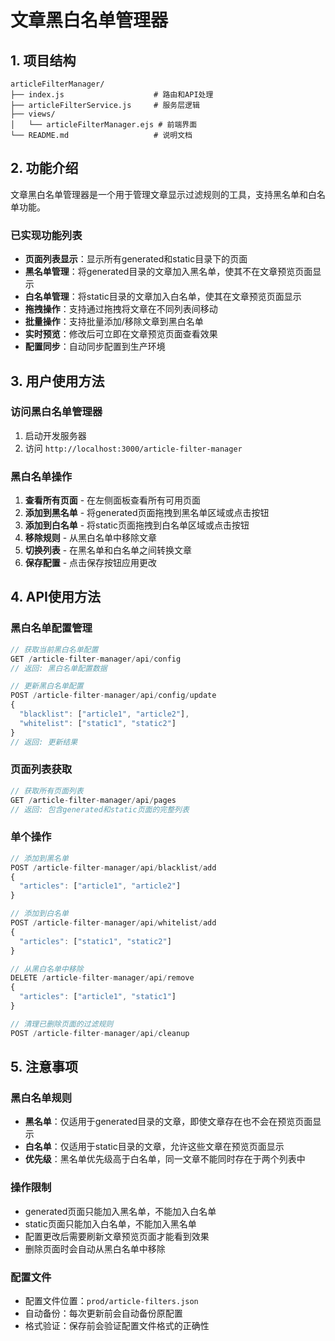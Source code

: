 # 文章黑白名单管理器

## 1. 项目结构

```
articleFilterManager/
├── index.js                    # 路由和API处理
├── articleFilterService.js     # 服务层逻辑
├── views/
│   └── articleFilterManager.ejs # 前端界面
└── README.md                   # 说明文档
```

## 2. 功能介绍

文章黑白名单管理器是一个用于管理文章显示过滤规则的工具，支持黑名单和白名单功能。

### 已实现功能列表

- **页面列表显示**：显示所有generated和static目录下的页面
- **黑名单管理**：将generated目录的文章加入黑名单，使其不在文章预览页面显示
- **白名单管理**：将static目录的文章加入白名单，使其在文章预览页面显示
- **拖拽操作**：支持通过拖拽将文章在不同列表间移动
- **批量操作**：支持批量添加/移除文章到黑白名单
- **实时预览**：修改后可立即在文章预览页面查看效果
- **配置同步**：自动同步配置到生产环境

## 3. 用户使用方法

### 访问黑白名单管理器
1. 启动开发服务器
2. 访问 `http://localhost:3000/article-filter-manager`

### 黑白名单操作
1. **查看所有页面** - 在左侧面板查看所有可用页面
2. **添加到黑名单** - 将generated页面拖拽到黑名单区域或点击按钮
3. **添加到白名单** - 将static页面拖拽到白名单区域或点击按钮
4. **移除规则** - 从黑白名单中移除文章
5. **切换列表** - 在黑名单和白名单之间转换文章
6. **保存配置** - 点击保存按钮应用更改

## 4. API使用方法

### 黑白名单配置管理
```javascript
// 获取当前黑白名单配置
GET /article-filter-manager/api/config
// 返回: 黑白名单配置数据

// 更新黑白名单配置
POST /article-filter-manager/api/config/update
{
  "blacklist": ["article1", "article2"],
  "whitelist": ["static1", "static2"]
}
// 返回: 更新结果
```

### 页面列表获取
```javascript
// 获取所有页面列表
GET /article-filter-manager/api/pages
// 返回: 包含generated和static页面的完整列表
```

### 单个操作
```javascript
// 添加到黑名单
POST /article-filter-manager/api/blacklist/add
{
  "articles": ["article1", "article2"]
}

// 添加到白名单
POST /article-filter-manager/api/whitelist/add
{
  "articles": ["static1", "static2"]
}

// 从黑白名单中移除
DELETE /article-filter-manager/api/remove
{
  "articles": ["article1", "static1"]
}

// 清理已删除页面的过滤规则
POST /article-filter-manager/api/cleanup
```

## 5. 注意事项

### 黑白名单规则
- **黑名单**：仅适用于generated目录的文章，即使文章存在也不会在预览页面显示
- **白名单**：仅适用于static目录的文章，允许这些文章在预览页面显示
- **优先级**：黑名单优先级高于白名单，同一文章不能同时存在于两个列表中

### 操作限制
- generated页面只能加入黑名单，不能加入白名单
- static页面只能加入白名单，不能加入黑名单
- 配置更改后需要刷新文章预览页面才能看到效果
- 删除页面时会自动从黑白名单中移除

### 配置文件
- 配置文件位置：`prod/article-filters.json`
- 自动备份：每次更新前会自动备份原配置
- 格式验证：保存前会验证配置文件格式的正确性